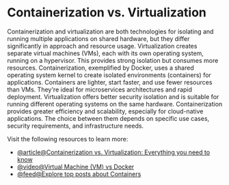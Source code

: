# Containerization vs. Virtualization

Containerization and virtualization are both technologies for isolating and running multiple applications on shared hardware, but they differ significantly in approach and resource usage. Virtualization creates separate virtual machines (VMs), each with its own operating system, running on a hypervisor. This provides strong isolation but consumes more resources. Containerization, exemplified by Docker, uses a shared operating system kernel to create isolated environments (containers) for applications. Containers are lighter, start faster, and use fewer resources than VMs. They're ideal for microservices architectures and rapid deployment. Virtualization offers better security isolation and is suitable for running different operating systems on the same hardware. Containerization provides greater efficiency and scalability, especially for cloud-native applications. The choice between them depends on specific use cases, security requirements, and infrastructure needs.

Visit the following resources to learn more:

- [@article@Containerization vs. Virtualization: Everything you need to know](https://middleware.io/blog/containerization-vs-virtualization/)
- [@video@Virtual Machine (VM) vs Docker](https://www.youtube.com/watch?v=a1M_thDTqmU)
- [@feed@Explore top posts about Containers](https://app.daily.dev/tags/containers?ref=roadmapsh)
